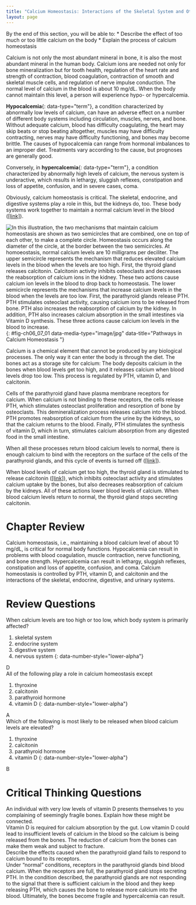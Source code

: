 ```yaml
---
title: "Calcium Homeostasis: Interactions of the Skeletal System and Other Organ Systems"
layout: page
---
```



<div data-type="abstract" markdown="1">
By the end of this section, you will be able to:
* Describe the effect of too much or too little calcium on the body
* Explain the process of calcium homeostasis

</div>

Calcium is not only the most abundant mineral in bone, it is also the most abundant mineral in the human body. Calcium ions are needed not only for bone mineralization but for tooth health, regulation of the heart rate and strength of contraction, blood coagulation, contraction of smooth and skeletal muscle cells, and regulation of nerve impulse conduction. The normal level of calcium in the blood is about 10 mg/dL. When the body cannot maintain this level, a person will experience hypo- or hypercalcemia.

**Hypocalcemia**{: data-type="term"}, a condition characterized by abnormally low levels of calcium, can have an adverse effect on a number of different body systems including circulation, muscles, nerves, and bone. Without adequate calcium, blood has difficulty coagulating, the heart may skip beats or stop beating altogether, muscles may have difficulty contracting, nerves may have difficulty functioning, and bones may become brittle. The causes of hypocalcemia can range from hormonal imbalances to an improper diet. Treatments vary according to the cause, but prognoses are generally good.

Conversely, in **hypercalcemia**{: data-type="term"}, a condition characterized by abnormally high levels of calcium, the nervous system is underactive, which results in lethargy, sluggish reflexes, constipation and loss of appetite, confusion, and in severe cases, coma.

Obviously, calcium homeostasis is critical. The skeletal, endocrine, and digestive systems play a role in this, but the kidneys do, too. These body systems work together to maintain a normal calcium level in the blood ([\[link\]](#fig-ch06_07_01)).

 ![In this illustration, the two mechanisms that maintain calcium homeostasis are shown as two semicircles that are combined, one on top of each other, to make a complete circle. Homeostasis occurs along the diameter of the circle, at the border between the two semicircles. At homoeostasis, normal calcium levels are 10 milligrams per deciliter. The upper semicircle represents the mechanism that reduces elevated calcium levels in the blood when the levels are too high. First, the thyroid gland releases calcitonin. Calcitonin activity inhibits osteoclasts and decreases the reabsorption of calcium ions in the kidney. These two actions cause calcium ion levels in the blood to drop back to homeostasis. The lower semicircle represents the mechanisms that increase calcium levels in the blood when the levels are too low. First, the parathyroid glands release PTH. PTH stimulates osteoclast activity, causing calcium ions to be released from bone. PTH also increases the reabsorption of calcium by the kidney. In addition, PTH also increases calcium absorption in the small intestines via Vitamin D synthesis. These three actions cause calcium ion levels in the blood to increase.](../resources/625_Calcium_Homeostasis.jpg "The body regulates calcium homeostasis with two pathways; one is signaled to turn on when blood calcium levels drop below normal and one is the pathway that is signaled to turn on when blood calcium levels are elevated."){: #fig-ch06_07_01 data-media-type="image/jpg" data-title="Pathways in Calcium Homeostasis "}

Calcium is a chemical element that cannot be produced by any biological processes. The only way it can enter the body is through the diet. The bones act as a storage site for calcium: The body deposits calcium in the bones when blood levels get too high, and it releases calcium when blood levels drop too low. This process is regulated by PTH, vitamin D, and calcitonin.

Cells of the parathyroid gland have plasma membrane receptors for calcium. When calcium is not binding to these receptors, the cells release PTH, which stimulates osteoclast proliferation and resorption of bone by osteoclasts. This demineralization process releases calcium into the blood. PTH promotes reabsorption of calcium from the urine by the kidneys, so that the calcium returns to the blood. Finally, PTH stimulates the synthesis of vitamin D, which in turn, stimulates calcium absorption from any digested food in the small intestine.

When all these processes return blood calcium levels to normal, there is enough calcium to bind with the receptors on the surface of the cells of the parathyroid glands, and this cycle of events is turned off ([\[link\]](#fig-ch06_07_01)).

When blood levels of calcium get too high, the thyroid gland is stimulated to release calcitonin ([\[link\]](#fig-ch06_07_01)), which inhibits osteoclast activity and stimulates calcium uptake by the bones, but also decreases reabsorption of calcium by the kidneys. All of these actions lower blood levels of calcium. When blood calcium levels return to normal, the thyroid gland stops secreting calcitonin.

# Chapter Review

Calcium homeostasis, i.e., maintaining a blood calcium level of about 10 mg/dL, is critical for normal body functions. Hypocalcemia can result in problems with blood coagulation, muscle contraction, nerve functioning, and bone strength. Hypercalcemia can result in lethargy, sluggish reflexes, constipation and loss of appetite, confusion, and coma. Calcium homeostasis is controlled by PTH, vitamin D, and calcitonin and the interactions of the skeletal, endocrine, digestive, and urinary systems.

# Review Questions

<div data-type="exercise">
<div data-type="problem" markdown="1">
When calcium levels are too high or too low, which body system is primarily affected?

1.  skeletal system
2.  endocrine system
3.  digestive system
4.  nervous system
{: data-number-style="lower-alpha"}

</div>
<div data-type="solution" markdown="1">
D

</div>
</div>

<div data-type="exercise">
<div data-type="problem" markdown="1">
All of the following play a role in calcium homeostasis except

1.  thyroxine
2.  calcitonin
3.  parathyroid hormone
4.  vitamin D
{: data-number-style="lower-alpha"}

</div>
<div data-type="solution" markdown="1">
A

</div>
</div>

<div data-type="exercise">
<div data-type="problem" markdown="1">
Which of the following is most likely to be released when blood calcium levels are elevated?

1.  thyroxine
2.  calcitonin
3.  parathyroid hormone
4.  vitamin D
{: data-number-style="lower-alpha"}

</div>
<div data-type="solution" markdown="1">
B

</div>
</div>

# Critical Thinking Questions

<div data-type="exercise">
<div data-type="problem" markdown="1">
An individual with very low levels of vitamin D presents themselves to you complaining of seemingly fragile bones. Explain how these might be connected.

</div>
<div data-type="solution" markdown="1">
Vitamin D is required for calcium absorption by the gut. Low vitamin D could lead to insufficient levels of calcium in the blood so the calcium is being released from the bones. The reduction of calcium from the bones can make them weak and subject to fracture.

</div>
</div>

<div data-type="exercise">
<div data-type="problem" markdown="1">
Describe the effects caused when the parathyroid gland fails to respond to calcium bound to its receptors.

</div>
<div data-type="solution" markdown="1">
Under “normal” conditions, receptors in the parathyroid glands bind blood calcium. When the receptors are full, the parathyroid gland stops secreting PTH. In the condition described, the parathyroid glands are not responding to the signal that there is sufficient calcium in the blood and they keep releasing PTH, which causes the bone to release more calcium into the blood. Ultimately, the bones become fragile and hypercalcemia can result.

</div>
</div>

